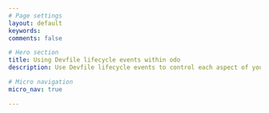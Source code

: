 ```yaml
---
# Page settings
layout: default
keywords:
comments: false

# Hero section
title: Using Devfile lifecycle events within odo
description: Use Devfile lifecycle events to control each aspect of your component deployment

# Micro navigation
micro_nav: true

---
```


